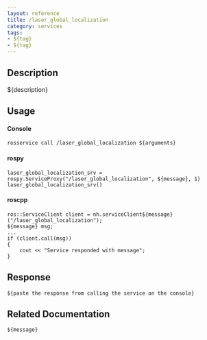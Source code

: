```yaml
---
layout: reference
title: /laser_global_localization
category: services
tags: 
- ${tag} 
- ${tag}
---
```


## Description
${description}

## Usage
#### Console
```
rosservice call /laser_global_localization ${arguments}
```

#### rospy
```
laser_global_localization_srv = rospy.ServiceProxy("/laser_global_localization", ${message}, 1)
laser_global_localization_srv()
```

#### roscpp
```
ros::ServiceClient client = nh.serviceClient${message}("/laser_global_localization");
${message} msg;
...
if (client.call(msg))
{
    cout << "Service responded with message";
}
```

## Response
```
${paste the response from calling the service on the console}
```

## Related Documentation
``${message}``  